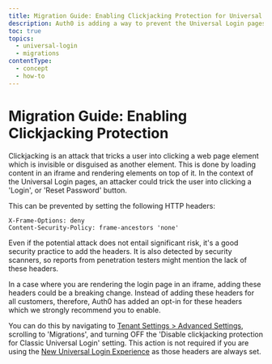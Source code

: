 ```yaml
---
title: Migration Guide: Enabling Clickjacking Protection for Universal Login
description: Auth0 is adding a way to prevent the Universal Login pages to be embedded in an iframe.
toc: true
topics:
  - universal-login
  - migrations
contentType:
  - concept
  - how-to
---
```

# Migration Guide: Enabling Clickjacking Protection

Clickjacking is an attack that tricks a user into clicking a web page element which is invisible or disguised as another element. This is done by loading content in an iframe and rendering elements on top of it. In the context of the Universal Login pages, an attacker could trick the user into clicking a 'Login', or 'Reset Password' button.

This can be prevented by setting the following HTTP headers:

```
X-Frame-Options: deny
Content-Security-Policy: frame-ancestors 'none'
```

Even if the potential attack does not entail significant risk, it's a good security practice to add the headers. It is also detected by security scanners, so reports from penetration testers might mention the lack of these headers.

In a case where you are rendering the login page in an iframe, adding these headers could be a breaking change. Instead of adding these headers for all customers, therefore, Auth0 has added an opt-in for these headers which we strongly recommend you to enable.

You can do this by navigating to [Tenant Settings > Advanced Settings](${manage_url}/#/tenant/advanced), scrolling to 'Migrations', and turning OFF the 'Disable clickjacking protection for Classic Universal Login' setting. This action is not required if you are using the [New Universal Login Experience](/universal-login/new) as those headers are always set.
